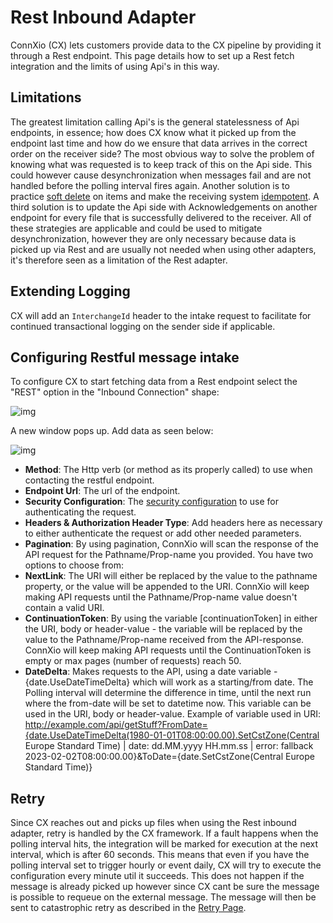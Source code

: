 # Rest Inbound Adapter

ConnXio (CX) lets customers provide data to the CX pipeline by providing it through a Rest endpoint. This page details how to set up a Rest fetch integration and the limits of using Api's in this way.

## Limitations

The greatest limitation calling Api's is the general statelessness of Api endpoints, in essence; how does CX know what it picked up from the endpoint last time and how do we ensure that data arrives in the correct order on the receiver side? The most obvious way to solve the problem of knowing what was requested is to keep track of this on the Api side. This could however cause desynchronization when messages fail and are not handled before the polling interval fires again. Another solution is to practice [soft delete](https://en.wiktionary.org/wiki/soft_deletion#:~:text=Noun,data-itself-from-the-database.) on items and make the receiving system [idempotent](https://en.wikipedia.org/wiki/Idempotence). A third solution is to update the Api side with Acknowledgements on another endpoint for every file that is successfully delivered to the receiver. All of these strategies are applicable and could be used to mitigate desynchronization, however they are only necessary because data is picked up via Rest and are usually not needed when using other adapters, it's therefore seen as a limitation of the Rest adapter.

## Extending Logging

CX will add an `InterchangeId` header to the intake request to facilitate for continued transactional logging on the sender side if applicable.

## Configuring Restful message intake

To configure CX to start fetching data from a Rest endpoint select the "REST" option in the "Inbound Connection" shape:

![img](https://cmhpictsa.blob.core.windows.net/pictures/Azure%20storage%20menu.png?sv=2020-04-08&st=2021-10-27T11%3A56%3A53Z&se=2040-10-28T12%3A56%3A00Z&sr=b&sp=r&sig=S%2FltUS0elTLePVt5Aq536uNkr7Pa9XcY8ovTFJLUhmc%3D)

A new window pops up. Add data as seen below:

![img](https://cmhpictsa.blob.core.windows.net/pictures/Rest%20Inbound%20Config.png?sv=2020-08-04&st=2021-11-04T11%3A54%3A52Z&se=2040-11-05T11%3A54%3A00Z&sr=b&sp=r&sig=A2BUYolZuVJZ08rvAFV91MXGTRtGP%2F7Ybns0gjELH3o%3D)

- **Method**: The Http verb (or method as its properly called) to use when contacting the restful endpoint.
- **Endpoint Url**: The url of the endpoint.
- **Security Configuration**: The [security configuration](/Security/Security-Configurations) to use for authenticating the request.
- **Headers & Authorization Header Type**: Add headers here as necessary to either authenticate the request or add other needed parameters.
- **Pagination**: By using pagination, ConnXio will scan the response of the API request for the Pathname/Prop-name you provided.
You have two options to choose from:
- **NextLink**: The URI will either be replaced by the value to the pathname property, or the value will be appended to the URI.
ConnXio will keep making API requests until the Pathname/Prop-name value doesn't contain a valid URI.
- **ContinuationToken**: By using the variable [continuationToken] in either the URI, body or header-value - the variable will be replaced by the value to the Pathname/Prop-name received from the API-response. ConnXio will keep making API requests until the ContinuationToken is empty or max pages (number of requests) reach 50.
- **DateDelta**: Makes requests to the API, using a date variable - {date.UseDateTimeDelta} which will work as a starting/from date. The Polling interval will determine the difference in time, until the next run where the from-date will be set to datetime now.
This variable can be used in the URI, body or header-value.
Example of variable used in URI: http://example.com/api/getStuff?FromDate={date.UseDateTimeDelta(1980-01-01T08:00:00.00).SetCstZone(Central Europe Standard Time) | date: dd.MM.yyyy HH.mm.ss | error: fallback 2023-02-02T08:00:00.00}&ToDate={date.SetCstZone(Central Europe Standard Time)}

## Retry

Since CX reaches out and picks up files when using the Rest inbound adapter, retry is handled by the CX framework. If a fault happens when the polling interval hits, the integration will be marked for execution at the next interval, which is after 60 seconds. This means that even if you have the polling interval set to trigger hourly or event daily, CX will try to execute the configuration every minute util it succeeds. This does not happen if the message is already picked up however since CX cant be sure the message is possible to requeue on the external message. The message will then be sent to catastrophic retry as described in the [Retry Page](/Retry).
